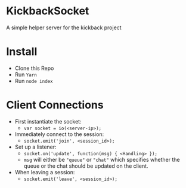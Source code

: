# KickbackSocket
A simple helper server for the kickback project

# Install
- Clone this Repo
- Run `Yarn`
- Run `node index`

# Client Connections
- First instantiate the socket: 
    - `var socket = io(<server-ip>);`
- Immediately connect to the session:
    - `socket.emit('join', <session_id>);`
- Set up a listener:
    - `socket.on('update', function(msg) { <Handling> });`
    - `msg` will either be `"queue"` or `"chat"` which specifies whether the queue or the chat should be updated on the client.
- When leaving a session:
    - `socket.emit('leave', <session_id>);`
